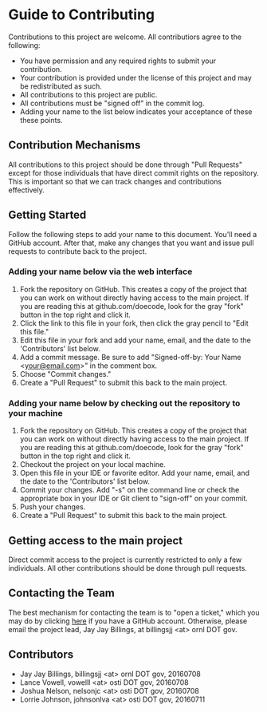 # Guide to Contributing

Contributions to this project are welcome. All contributiors agree to the following:
- You have permission and any required rights to submit your contribution.
- Your contribution is provided under the license of this project and may be redistributed as such.
- All contributions to this project are public.
- All contributions must be "signed off" in the commit log.
- Adding your name to the list below indicates your acceptance of these these points.

## Contribution Mechanisms
All contributions to this project should be done through "Pull Requests" except for those individuals that have direct commit rights on the repository. This is important so that we can track changes and contributions effectively.

## Getting Started
Follow the following steps to add your name to this document. You'll need a GitHub account. After that, make any changes that you want and issue pull requests to contribute back to the project.

### Adding your name below via the web interface
1. Fork the repository on GitHub. This creates a copy of the project that you can work on without directly having access to the main project. If you are reading this at github.com/doecode, look for the gray "fork" button in the top right and click it.
2. Click the link to this file in your fork, then click the gray pencil to "Edit this file." 
3. Edit this file in your fork and add your name, email, and the date to the 'Contributors' list below.
4. Add a commit message. Be sure to add "Signed-off-by: Your Name &lt;your@email.com>" in the comment box.
5. Choose "Commit changes."
6. Create a "Pull Request" to submit this back to the main project.

### Adding your name below by checking out the repository to your machine
1. Fork the repository on GitHub. This creates a copy of the project that you can work on without directly having access to the main project. If you are reading this at github.com/doecode, look for the gray "fork" button in the top right and click it.
2. Checkout the project on your local machine. 
3. Open this file in your IDE or favorite editor. Add your name, email, and the date to the 'Contributors' list below.
4. Commit your changes. Add "-s" on the command line or check the appropriate box in your IDE or Git client to "sign-off" on your commit. 
5. Push your changes.
6. Create a "Pull Request" to submit this back to the main project.

## Getting access to the main project
Direct commit access to the project is currently restricted to only a few individuals. All other contributions should be done through pull requests.

## Contacting the Team
The best mechanism for contacting the team is to "open a ticket," which you may do by clicking [here](https://github.com/doecode/doecode/issues/new) if you have a GitHub account. Otherwise, please email the project lead, Jay Jay Billings, at billingsjj &lt;at> ornl DOT gov.

## Contributors ##
* Jay Jay Billings, billingsjj &lt;at> ornl DOT gov, 20160708
* Lance Vowell, vowelll &lt;at> osti DOT gov, 20160708
* Joshua Nelson, nelsonjc &lt;at> osti DOT gov, 20160708
* Lorrie Johnson, johnsonlva &lt;at> osti DOT gov, 20160711
